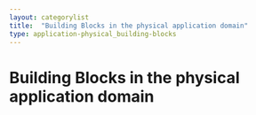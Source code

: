 ```yaml
---
layout: categorylist
title:  "Building Blocks in the physical application domain"
type: application-physical_building-blocks
---
```


# Building Blocks in the physical application domain
